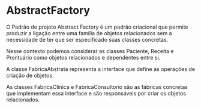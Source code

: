 # AbstractFactory

O Padrão de projeto Abstract Factory é um padrão criacional que permite produzir a ligação entre uma família de objetos relacionados sem a necessidade de ter que ser especificado suas classes concretas.

Nesse contexto podemos considerar as classes Paciente, Receita e Prontuário como objetos relacionados e dependentes entre si.

A classe FabricaAbstrata representa a interface que define as operações de criação de objetos.

As classes FabricaClinica e FabricaConsultorio são as fábricas concretas que implementam essa interface e são responsáveis por criar os objetos relacionados.


